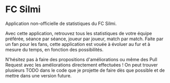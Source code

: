 # FC Silmi

Application non-officielle de statistiques du FC Silmi.

Avec cette application, retrouvez tous les statistiques de votre équipe préférée, séance par séance, joueur par joueur, match par match.
Faite par un fan pour les fans, cette application est vouée à évoluer au fur et à mesure du temps, en fonction des possibilités.

N'hésitez pas à faire des propositions d'améliorations ou même des Pull Request avec les améliorations directement effectuées !
On peut trouver plusieurs TODO dans le code que je projette de faire dès que possible et de mettre dans une version future.